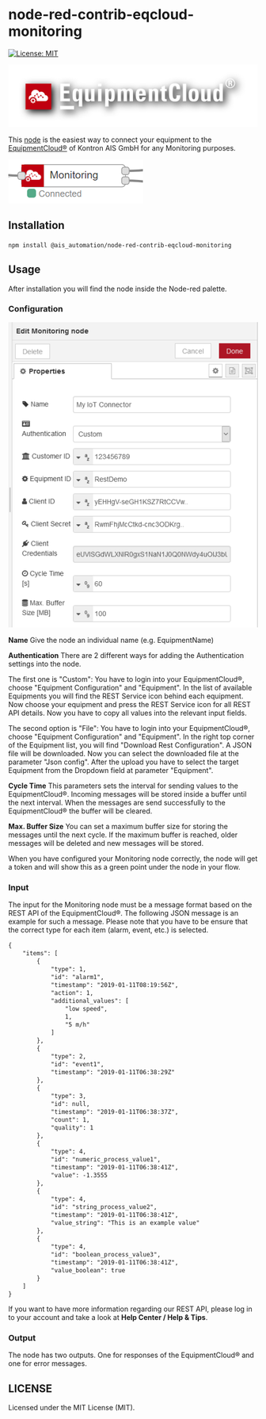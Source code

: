 # node-red-contrib-eqcloud-monitoring
[![License: MIT](https://img.shields.io/badge/License-MIT-yellow.svg)](https://opensource.org/licenses/MIT)

[![logo](images/eqcloud.png?raw=true)](https://equipmentcloud.de/)

This [node](https://flows.nodered.org/node/@ais_automation/node-red-contrib-eqcloud-monitoring) is the easiest way to connect your equipment to the [EquipmentCloud®](https://equipmentcloud.de/) of Kontron AIS GmbH for any Monitoring purposes. 

[![node](images/node.PNG?raw=true)](https://flows.nodered.org/node/@ais_automation/node-red-contrib-eqcloud-monitoring)

## Installation

`npm install @ais_automation/node-red-contrib-eqcloud-monitoring`

## Usage

After installation you will find the node inside the Node-red palette. 

### Configuration

![node_properties](images/node_properties.PNG?raw=true)

**Name**
Give the node an individual name (e.g. EquipmentName)

**Authentication**
There are 2 different ways for adding the Authentication settings into the node.

The first one is "Custom": You have to login into your EquipmentCloud®, choose "Equipment Configuration" and "Equipment". In the list of available Equipments you will find the REST Service icon behind each equipment. Now choose your equipment and press the REST Service icon for all REST API details. Now you have to copy all values into the relevant input fields.

The second option is "File": You have to login into your EquipmentCloud®, choose "Equipment Configuration" and "Equipment". In the right top corner of the Equipment list, you will find "Download Rest Configuration". A JSON file will be downloaded. Now you can select the downloaded file at the parameter "Json config". After the upload you have to select the target Equipment from the Dropdown field at parameter "Equipment".

**Cycle Time**
This parameters sets the interval for sending values to the EquipmentCloud®. Incoming messages will be stored inside a buffer until the next interval. When the messages are send successfully to the EquipmentCloud® the buffer will be cleared.

**Max. Buffer Size**
You can set a maximum buffer size for storing the messages until the next cycle. If the maximum buffer is reached, older messages will be deleted and new messages will be stored.

When you have configured your Monitoring node correctly, the node will get a token and will show this as a green point under the node in your flow.

### Input 

The input for the Monitoring node must be a message format based on the REST API of the EquipmentCloud®. The following JSON message is an example for such a message. Please note that you have to be ensure that the correct type for each item (alarm, event, etc.) is selected.
```
{
    "items": [
        {
            "type": 1,
            "id": "alarm1",
            "timestamp": "2019-01-11T08:19:56Z",
            "action": 1,
            "additional_values": [
                "low speed",
                1,
                "5 m/h"
            ]
        },
        {
            "type": 2,
            "id": "event1",
            "timestamp": "2019-01-11T06:38:29Z"
        },
        {
            "type": 3,
            "id": null,
            "timestamp": "2019-01-11T06:38:37Z",
            "count": 1,
            "quality": 1
        },
        {
            "type": 4,
            "id": "numeric_process_value1",
            "timestamp": "2019-01-11T06:38:41Z",
            "value": -1.3555
        },
        {
            "type": 4,
            "id": "string_process_value2",
            "timestamp": "2019-01-11T06:38:41Z",
            "value_string": "This is an example value"
        },
        {
            "type": 4,
            "id": "boolean_process_value3",
            "timestamp": "2019-01-11T06:38:41Z",
            "value_boolean": true
        }
    ]
}
```
If you want to have more information regarding our REST API, please log in to your account and take a look at **Help Center / Help & Tips**.

### Output

The node has two outputs. One for responses of the EquipmentCloud® and one for error messages.


## LICENSE

Licensed under the MIT License (MIT).